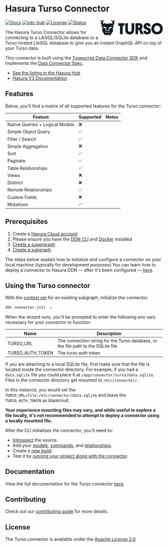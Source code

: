 # Hasura Turso Connector

<a href="https://turso.tech/"><img src="https://github.com/hasura/ndc-turso/blob/main/docs/logo.svg" align="right" width="200"></a>

[![Docs](https://img.shields.io/badge/docs-v3.x-brightgreen.svg?style=flat)](https://hasura.io/connectors/turso)
[![ndc-hub](https://img.shields.io/badge/ndc--hub-turso-blue.svg?style=flat)](https://hasura.io/connectors/turso)
[![License](https://img.shields.io/badge/license-Apache--2.0-purple.svg?style=flat)](https://github.com/hasura/ndc-turso/blob/main/LICENSE.txt)
[![Status](https://img.shields.io/badge/status-alpha-yellow.svg?style=flat)](https://github.com/hasura/ndc-turso/blob/main/README.md)

The Hasura Turso Connector allows for connecting to a LibSQL/SQLite database or a Turso hosted LibSQL database to give
you an instant GraphQL API on top of your Turso data.

This connector is built using the [Typescript Data Connector SDK](https://github.com/hasura/ndc-sdk-typescript) and
implements the [Data Connector Spec](https://github.com/hasura/ndc-spec).

- [See the listing in the Hasura Hub](https://hasura.io/connectors/turso)
- [Hasura V3 Documentation](https://hasura.io/docs/3.0/index/)

## Features

Below, you'll find a matrix of all supported features for the Turso connector:

| Feature                         | Supported | Notes |
| ------------------------------- | --------- | ----- |
| Native Queries + Logical Models | ❌        |       |
| Simple Object Query             | ✅        |       |
| Filter / Search                 | ✅        |       |
| Simple Aggregation              | ❌        |       |
| Sort                            | ✅        |       |
| Paginate                        | ✅        |       |
| Table Relationships             | ✅        |       |
| Views                           | ❌        |       |
| Distinct                        | ❌        |       |
| Remote Relationships            | ✅        |       |
| Custom Fields                   | ❌        |       |
| Mutations                       | ✅        |       |

## Prerequisites

1. Create a [Hasura Cloud account](https://console.hasura.io)
2. Please ensure you have the [DDN CLI](https://hasura.io/docs/3.0/cli/installation) and
   [Docker](https://docs.docker.com/engine/install/) installed
3. [Create a supergraph](https://hasura.io/docs/3.0/getting-started/init-supergraph)
4. [Create a subgraph](https://hasura.io/docs/3.0/getting-started/init-subgraph)

The steps below explain how to initialize and configure a connector on your local machine (typically for development
purposes).You can learn how to deploy a connector to Hasura DDN — after it's been configured —
[here](https://hasura.io/docs/3.0/getting-started/deployment/deploy-a-connector).

## Using the Turso connector

With the [context set](https://hasura.io/docs/3.0/cli/commands/ddn_context_set/) for an existing subgraph, initialize
the connector:

```sh
ddn connector init -i
```

When the wizard runs, you'll be prompted to enter the following env vars necessary for your connector to function:

| Name             | Description                                                                       |
| ---------------- | --------------------------------------------------------------------------------- |
| TURSO_URL        | The connection string for the Turso database, or the file path to the SQLite file |
| TURSO_AUTH_TOKEN | The turso auth token                                                              |

If you are attaching to a local SQLite file, first make sure that the file is located inside the connector directory.
For example, if you had a `data.sqlite` file you could place it at `/app/connector/turso/data.sqlite`. Files in the
connector directory get mounted to `/etc/connector/`.

In this instance, you would set the `TURSO_URL=file:/etc/connector/data.sqlite` and leave the `TURSO_AUTH_TOKEN` as
blank/null.

**Your experience mounting files may vary, and while useful to explore a file locally, it's not recommended to attempt
to deploy a connector using a locally mounted file.**

After the CLI initializes the connector, you'll need to:

- [Introspect](https://hasura.io/docs/3.0/cli/commands/ddn_connector_introspect) the source.
- Add your [models](https://hasura.io/docs/3.0/cli/commands/ddn_model_add),
  [commands](https://hasura.io/docs/3.0/cli/commands/ddn_command_add), and
  [relationships](https://hasura.io/docs/3.0/cli/commands/ddn_relationship_add).
- Create a [new build](https://hasura.io/docs/3.0/cli/commands/ddn_supergraph_build_local).
- Test it by [running your project along with the connector](https://hasura.io/docs/3.0/cli/commands/ddn_run#examples).

## Documentation

View the full documentation for the Turso connector [here](https://github.com/hasura/ndc-turso/blob/main/docs/index.md).

## Contributing

Check out our [contributing guide](https://github.com/hasura/ndc-turso/blob/main/docs/contributing.md) for more details.

## License

The Turso connector is available under the [Apache License 2.0](https://www.apache.org/licenses/LICENSE-2.0).
